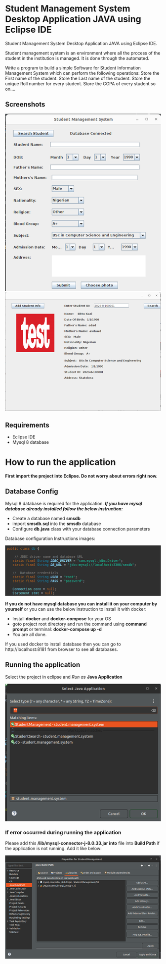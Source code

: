 # Student Management System Desktop Application JAVA using Eclipse IDE

Student Management System Desktop Application JAVA using Eclipse IDE.

Student management system is an environment where all the process of the student in the institution is managed. It is done through the automated.

Write a program to build a simple Software for Student Information Management System which can perform the following operations:
Store the First name of the student.
Store the Last name of the student.
Store the unique Roll number for every student.
Store the CGPA of every student so on....

## Screenshots

![](screenshots/sample2.png)
![](screenshots/sample1.png)

## Requirements

- Eclipse IDE
- Mysql 8 database

# How to run the application

**First import the project into Eclipse. Do not worry about errors right now.**

## Database Config

Mysql 8 database is required for the application.
**_If you have mysql database already installed follow the below instruction:_**

- Create a database named **smsdb**
- import **smsdb.sql** into the **smsdb** database
- Configure **db.java** class with your database connection parameters

Database configuration Instructions images:

![](screenshots/db.png)

**If you do not have mysql database you can install it on your computer by yourself** or you can use the below instruction to install it with docker:

- Install **docker** and **docker-compose** for your OS
- goto project root directory and run the command using **command prompt** or terminal: **docker-compose up -d**
- You are all done.

If you used docker to install database then you can go to http://localhost:8181 from browser to see all databases.

## Running the application

Select the project in eclipse and _Run as_ **Java Application**

![](screenshots/run.png)

### If error occurred during running the application

Please add this **/lib/mysql-connector-j-8.0.33.jar into** file into **Build Path** if the application is not running. Add it like below:

![](screenshots/build-path.png)

